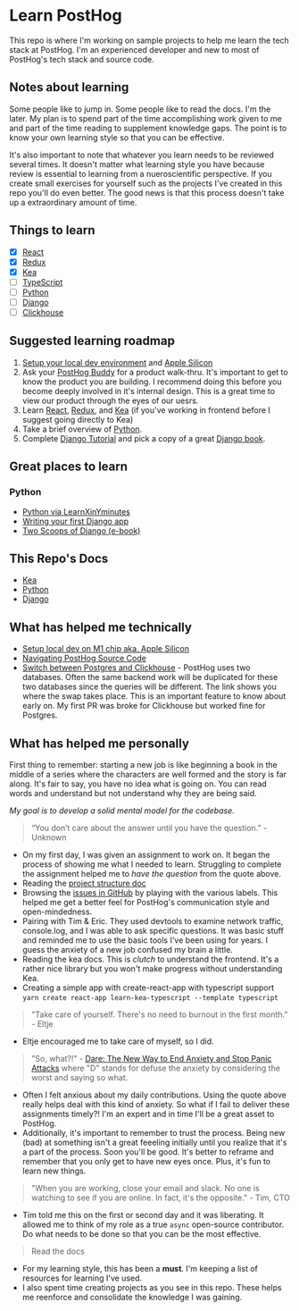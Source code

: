 # Learn PostHog

This repo is where I'm working on sample projects to help me learn the tech stack at PostHog. I'm an experienced developer and new to most of PostHog's tech stack and source code.

## Notes about learning

Some people like to jump in. Some people like to read the docs. I'm the later. My plan is to spend part of the time accomplishing work given to me and part of the time reading to supplement knowledge gaps. The point is to know your own learning style so that you can be effective.

It's also important to note that whatever you learn needs to be reviewed several times. It doesn't matter what learning style you have because review is essential to learning from a nueroscientific perspective. If you create small exercises for yourself such as the projects I've created in this repo you'll do even better. The good news is that this process doesn't take up a extraordinary amount of time.

## Things to learn

- [x] [React](https://reactjs.org/docs/hello-world.html)
- [x] [Redux](https://redux.js.org/introduction/core-concepts)
- [x] [Kea](https://kea.js.org/docs/introduction/what-is-kea)
- [ ] [TypeScript](https://www.typescriptlang.org/)
- [ ] [Python](https://www.python.org/)
- [ ] [Django](https://www.djangoproject.com/)
- [ ] [Clickhouse](https://clickhouse.tech/)

## Suggested learning roadmap

1. [Setup your local dev environment](https://posthog.com/docs/developing-locally) and [Apple Silicon](https://github.com/PostHog/posthog/issues/2916)
2. Ask your [PostHog Buddy](https://posthog.com/handbook/people/onboarding#posthog-buddy) for a product walk-thru. It's important to get to know the product you are building. I recommend doing this before you become deeply involved in it's internal design. This is a great time to view our product through the eyes of our uesrs.
3. Learn [React](https://reactjs.org/docs/hello-world.html), [Redux](https://redux.js.org/introduction/core-concepts), and [Kea](https://kea.js.org/docs/introduction/what-is-kea) (if you've working in frontend before I suggest going directly to Kea)
4. Take a brief overview of [Python](https://learnxinyminutes.com/docs/python/).
5. Complete [Django Tutorial](https://docs.djangoproject.com/en/3.1/intro/tutorial01/) and pick a copy of a great [Django book](https://www.feldroy.com/products/two-scoops-of-django-3-x).

## Great places to learn

### Python

- [Python via LearnXinYminutes](https://learnxinyminutes.com/docs/python/)
- [Writing your first Django app](https://docs.djangoproject.com/en/3.1/intro/tutorial01/)
- [Two Scoops of Django (e-book)](https://www.feldroy.com/products/two-scoops-of-django-3-x)

## This Repo's Docs

- [Kea](docs/kea.md)
- [Python](docs/python.md)
- [Django](docs/django.md)

## What has helped me technically

- [Setup local dev on M1 chip aka. Apple Silicon](https://github.com/PostHog/posthog/issues/2916)
- [Navigating PostHog Source Code](https://posthog.com/docs/project-structure)
- [Switch between Postgres and Clickhouse](https://github.com/PostHog/posthog/blob/master/posthog/api/__init__.py) - PostHog uses two databases. Often the same backend work will be duplicated for these two databases since the queries will be different. The link shows you where the swap takes place. This is an important feature to know about early on. My first PR was broke for Clickhouse but worked fine for Postgres.

## What has helped me personally

First thing to remember: starting a new job is like beginning a book in the middle of a 
series where the characters are well formed and the story is far along. It's fair to say, 
you have no idea what is going on. You can read words and understand but not understand 
why they are being said.

*My goal is to develop a solid mental model for the codebase.*

> “You don’t care about the answer until you have the question.” - Unknown

- On my first day, I was given an assignment to work on. It began the process of showing me what I needed to learn. Struggling to complete the assignment helped me to *have the question* from the quote above.
- Reading the [project structure doc](https://posthog.com/docs/project-structure)
- Browsing the [issues in GitHub](https://github.com/PostHog/posthog/issues) by playing with the various labels. This helped me get a better feel for PostHog's communication style and open-mindedness.
- Pairing with Tim & Eric. They used devtools to examine network traffic, console.log, and I was able to ask specific questions. It was basic stuff and reminded me to use the basic tools I've been using for years. I guess the anxiety of a new job confused my brain a little.
- Reading the kea docs. This is *clutch* to understand the frontend. It's a rather nice library but you won't make progress without understanding Kea.
- Creating a simple app with create-react-app with typescript support `yarn create react-app learn-kea-typescript --template typescript`

> "Take care of yourself. There's no need to burnout in the first month." - Eltje

- Eltje encouraged me to take care of myself, so I did.

> "So, what?!" - [Dare: The New Way to End Anxiety and Stop Panic Attacks](https://www.amazon.com/Dare-Anxiety-Stop-Panic-Attacks/dp/0956596258/) where "D" stands for defuse the anxiety by considering the worst and saying so what.

- Often I felt anxious about my daily contributions. Using the quote above really helps deal with this kind of anxiety. So what if I fail to deliver these assignments timely?! I'm an expert and in time I'll be a great asset to PostHog.
- Additionally, it's important to remember to trust the process. Being new (bad) at something isn't a great feeeling initially until you realize that it's a part of the process. Soon you'll be good. It's better to reframe and remember that you only get to have new eyes once. Plus, it's fun to learn new things.

> "When you are working, close your email and slack. No one is watching to see if you are online. In fact, it's the opposite." - Tim, CTO

- Tim told me this on the first or second day and it was liberating. It allowed me to think of my role as a true `async` open-source contributor. Do what needs to be done so that you can be the most effective.

> Read the docs

- For my learning style, this has been a **must**. I'm keeping a list of resources for learning I've used.
- I also spent time creating projects as you see in this repo. These helps me reenforce and consolidate the knowledge I was gaining.